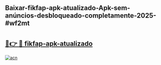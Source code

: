 ## Baixar-fikfap-apk-atualizado-Apk-sem-anúncios-desbloqueado-completamente-2025-#wf2mt

# <h2><a href="https://ainizakaria.my?title=fikfap-apk-atualizado&ref=20M">🔗👉 🔴 fikfap-apk-atualizado</a></h2>

[![acn](https://github.com/user-attachments/assets/0f9c940e-d8b0-45ae-aac7-cd30a18b3e1c)](https://ainizakaria.my?title=fikfap-apk-atualizado&ref=20M)

